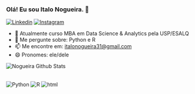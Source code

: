 ### Olá! Eu sou Italo Nogueira. 👋
[![Linkedin](https://img.shields.io/badge/LinkedIn-0077B5?style=for-the-badge&logo=linkedin&logoColor=white)](https://www.linkedin.com/in/italo-nogueira-morais-11aa15189/)
[![Instagram](https://img.shields.io/badge/Instagram-E4405F?style=for-the-badge&logo=instagram&logoColor=white)](https://www.instagram.com/italonogm/)

- 🔭 Atualmente curso MBA em Data Science & Analytics pela USP/ESALQ
- 💬 Me pergunte sobre: Python e R
- 📫 Me encontre em: italonogueira31@gmail.com
- 😄 Pronomes: ele/dele

![Nogueira Github Stats](https://github-readme-stats.vercel.app/api?username=itnmorais&show_icons=true&theme=dracula&include_all_commits=true&count_private=true)
<div style="display: inline_block"><br>
  <img align="center" alt="Python" src="https://img.shields.io/badge/Python-14354C?style=for-the-badge&logo=python&logoColor=white">
  <img align="center" alt="R" src="https://img.shields.io/badge/R-276DC3?style=for-the-badge&logo=r&logoColor=white">
  <img align="center" alt="html" src="https://img.shields.io/badge/HTML-239120?style=for-the-badge&logo=html5&logoColor=white">
</div>
